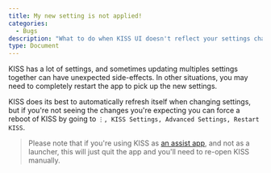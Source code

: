 ```yaml
---
title: My new setting is not applied!
categories:
  - Bugs
description: "What to do when KISS UI doesn't reflect your settings changes"
type: Document
---
```


KISS has a lot of settings, and sometimes updating multiples settings together can have unexpected side-effects. In other situations, you may need to completely restart the app to pick up the new settings.

KISS does its best to automatically refresh itself when changing settings, but if you're not seeing the changes you're expecting you can force a reboot of KISS by going to `⋮, KISS Settings, Advanced Settings, Restart KISS`.

> Please note that if you're using KISS as [an assist app](/advanced/how-to-use-kiss-as-an-assist-app/), and not as a launcher, this will just quit the app and you'll need to re-open KISS manually.

